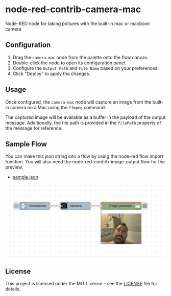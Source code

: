 node-red-contrib-camera-mac
================

Node-RED node for taking pictures with the built-in mac or macbook camera
## Configuration

1. Drag the `camera-mac` node from the palette onto the flow canvas.
2. Double-click the node to open its configuration panel.
3. Configure the `Output Path` and `File Name` based on your preferences.
4. Click "Deploy" to apply the changes.

## Usage

Once configured, the `camera-mac` node will capture an image from the built-in camera on a Mac using the `ffmpeg` command.

The captured image will be available as a buffer in the payload of the output message. Additionally, the file path is provided in the `filePath` property of the message for reference.

## Sample Flow
You can make this json string into a flow by using the node-red flow import function. You will also need the node-red-contrib-image-output flow for the preview.

- [sample.json](examples/sample.json)


![alt](examples/sample.png)

## License

This project is licensed under the MIT License - see the [LICENSE](LICENSE) file for details.
